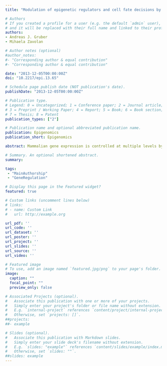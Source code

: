 ```yaml
---
title: "Modulation of epigenetic regulators and cell fate decisions by miRNAs"

# Authors
# If you created a profile for a user (e.g. the default `admin` user), write the username (folder name) here 
# and it will be replaced with their full name and linked to their profile.
authors:
- Andreas J. Gruber
- Mihaela Zavolan

# Author notes (optional)
#author_notes:
#- "Corresponding author & equal contribution"
#- "Corresponding author & equal contribution"

date: "2013-12-05T00:00:00Z"
doi: "10.2217/epi.13.65"

# Schedule page publish date (NOT publication's date).
publishDate: "2013-12-05T00:00:00Z"

# Publication type.
# Legend: 0 = Uncategorized; 1 = Conference paper; 2 = Journal article;
# 3 = Preprint / Working Paper; 4 = Report; 5 = Book; 6 = Book section;
# 7 = Thesis; 8 = Patent
publication_types: ["2"]

# Publication name and optional abbreviated publication name.
publication: Epigenomics
publication_short: Epigenomics

abstract: Mammalian gene expression is controlled at multiple levels by a variety of regulators, including chromatin modifiers, transcription factors and miRNAs. The latter are small, ncRNAs that inhibit the expression of target mRNAs by reducing both their stability and translation rate. In this review, we summarize the recent work towards characterizing miRNA targets that are themselves involved in the regulation of gene expression at the epigenetic level. Epigenetic regulators are strongly enriched among the predicted targets of miRNAs, which may contribute to the documented importance of miRNAs for pluripotency, organism development and somatic cell reprogramming.

# Summary. An optional shortened abstract.
summary: 

tags:
 - "MainAuthorship"
 - "GeneRegulation"

# Display this page in the Featured widget?
featured: true

# Custom links (uncomment lines below)
# links:
# - name: Custom Link
#   url: http://example.org

url_pdf: ''
url_code: ''
url_dataset: ''
url_poster: ''
url_project: ''
url_slides: ''
url_source: ''
url_video: ''

# Featured image
# To use, add an image named `featured.jpg/png` to your page's folder. 
image:
  caption: ""
  focal_point: ""
  preview_only: false

# Associated Projects (optional).
#   Associate this publication with one or more of your projects.
#   Simply enter your project's folder or file name without extension.
#   E.g. `internal-project` references `content/project/internal-project/index.md`.
#   Otherwise, set `projects: []`.
##projects:
##- example

# Slides (optional).
#   Associate this publication with Markdown slides.
#   Simply enter your slide deck's filename without extension.
#   E.g. `slides: "example"` references `content/slides/example/index.md`.
#   Otherwise, set `slides: ""`.
##slides: example
---
```


